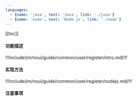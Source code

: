 ```yaml
---
languages:
  - {name: 'java', text: 'Java', link: './java'}
  - {name: 'node', text: 'Node.js', link: './node'}
---
```


[[toc]]

#### 功能描述

!!!include(im/noui/guide/common/user/register/intro.md)!!!

#### 实现方法

!!!include(im/noui/guide/common/user/register/nodejs.md)!!!

#### 注意事项 
